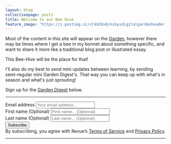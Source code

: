 ```yaml
---
layout: blog
collectionpage: posts
title: Welcome to our Bee Hive
feature_image: "https://i.postimg.cc/cC4GtDx8/nikysdigitalgardenheader.png"
---
```


Most of the content in this site will appear on the [Garden](https://nikydix.roam.garden/), however there may be times where I get a bee in my bonnet about something specific, and want to share it more like a traditional blog post or illustrated essay.

This Bee-Hive will be the place for that! 

I'll also do my best to send mini updates between learning, by sending semi-regular mini Garden Digest's. That way you can keep up with what's in season and what's just sprouting! 

Sign up for the [Garden Digest](http://gardendigest.nikydix.com/) below.

---

<div id="revue-embed">
  <form action="https://www.getrevue.co/profile/nikydix/add_subscriber" method="post" id="revue-form" name="revue-form"  target="_blank">
  <div class="revue-form-group">
    <label for="member_email">Email address</label>
    <input class="revue-form-field" placeholder="Your email address..." type="email" name="member[email]" id="member_email">
  </div>
  <div class="revue-form-group">
    <label for="member_first_name">First name <span class="optional">(Optional)</span></label>
    <input class="revue-form-field" placeholder="First name... (Optional)" type="text" name="member[first_name]" id="member_first_name">
  </div>
  <div class="revue-form-group">
    <label for="member_last_name">Last name <span class="optional">(Optional)</span></label>
    <input class="revue-form-field" placeholder="Last name... (Optional)" type="text" name="member[last_name]" id="member_last_name">
  </div>
  <div class="revue-form-actions">
    <input type="submit" value="Subscribe" name="member[subscribe]" id="member_submit">
  </div>
  <div class="revue-form-footer">By subscribing, you agree with Revue’s <a target="_blank" href="https://www.getrevue.co/terms">Terms of Service</a> and <a target="_blank" href="https://www.getrevue.co/privacy">Privacy Policy</a>.</div>
  </form>
</div>

---

